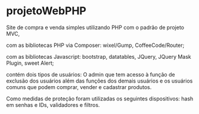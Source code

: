 # projetoWebPHP

Site de compra e venda simples utilizando PHP com o padrão de projeto MVC,

com as bibliotecas PHP via Composer: wixel/Gump, CoffeeCode/Router;

com as bibliotecas Javascript: bootstrap, datatables, JQuery, JQuery Mask Plugin, sweet Alert;

contém dois tipos de usuários: O admin que tem acesso à função de exclusão dos usuários além das funções dos demais usuários e os 
usuários comuns que podem comprar, vender e cadastrar produtos.

Como medidas de proteção foram utilizadas os seguintes dispositivos: hash em senhas e IDs, validadores e filtros. 
